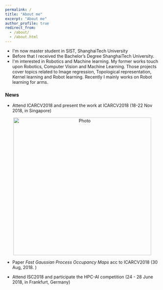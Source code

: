 ```yaml
---
permalink: /
title: "About me"
excerpt: "About me"
author_profile: true
redirect_from: 
  - /about/
  - /about.html
---
```




* I'm now master student in SIST, ShanghaiTech University
* Before that I received the Bachelor’s Degree ShanghaiTech University.
* I'm interested in Robotics and Machine learning. My former works touch upon Robotics, Computer Vision and Machine Learning. Those projects cover topics related to Image regression, Topological representation, Kernel learning and Robot learning. Recently I mainly works on Robot learning for arms.


### News

* Attend ICARCV2018 and present the work at ICARCV2018 (18-22 Nov 2018, in Singapore)

<p align="center">
  <img src="https://jarrome.github.io/files/ICARCV2018.jpeg?raw=true" alt="Photo" style="width: 450px;"/> 
</p>

* Paper _Fast Gaussian Process Occupancy Maps_ acc to ICARCV2018 (30 Aug, 2018. )

* Attend ISC2018 and participate the HPC-AI competition (24 - 28 June 2018,  in Frankfurt, Germany)
